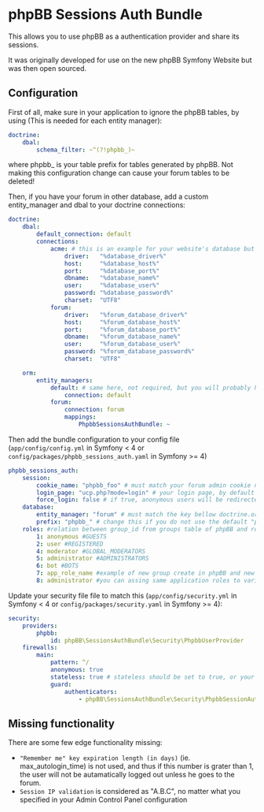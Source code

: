 # phpBB Sessions Auth Bundle

This allows you to use phpBB as a authentication provider and share its sessions.

It was originally developed for use on the new phpBB Symfony Website but was then open sourced.


## Configuration

First of all, make sure in your application to ignore the phpBB tables, by using (This is needed for each entity manager):

```yaml
doctrine:
    dbal:
        schema_filter: ~^(?!phpbb_)~
```
where phpbb_ is your table prefix for tables generated by phpBB. Not making this configuration change can cause your forum tables to be deleted!

Then, if you have your forum in other database, add a custom entity_manager and dbal to your doctrine connections:
```yaml
doctrine:
    dbal:
        default_connection: default
        connections:
            acme: # this is an example for your website's database but it's not required
                driver:   "%database_driver%"
                host:     "%database_host%"
                port:     "%database_port%"
                dbname:   "%database_name%"
                user:     "%database_user%"
                password: "%database_password%"
                charset:  "UTF8"
            forum:
                driver:   "%forum_database_driver%"
                host:     "%forum_database_host%"
                port:     "%forum_database_port%"
                dbname:   "%forum_database_name%"
                user:     "%forum_database_user%"
                password: "%forum_database_password%"
                charset:  "UTF8"

    orm:
        entity_managers:
            default: # same here, not required, but you will probably have this in your configuration
                connection: default
            forum:
                connection: forum
                mappings:
                    PhpbbSessionsAuthBundle: ~
```

Then add the bundle configuration to your config file (`app/config/config.yml` in Symfony < 4 or `config/packages/phpbb_sessions_auth.yaml` in Symfony >= 4)
```yaml
phpbb_sessions_auth:
    session:
        cookie_name: "phpbb_foo" # must match your forum admin cookie name configuration
        login_page: "ucp.php?mode=login" # your login page, by default phpbb login page but you can use a custom page
        force_login: false # if true, anonymous users will be redirected to the login page
    database:
        entity_manager: "forum" # must match the key bellow doctrine.orm.entity_managers
        prefix: "phpbb_" # change this if you do not use the default "phpbb_" prefix
    roles: #relation between group_id from groups table of phpBB and roles of your application
        1: anonymous #GUESTS
        2: user #REGISTERED
        4: moderator #GLOBAL_MODERATORS
        5: administrator #ADMINISTRATORS
        6: bot #BOTS
        7: app_role_name #example of new group create in phpBB and new role in your application
        8: administrator #you can assing same application roles to various phpBB groups
```

Update your security file file to match this  (`app/config/security.yml` in Symfony < 4 or `config/packages/security.yaml` in Symfony >= 4):
```yaml
security:
    providers:
        phpbb:
            id: phpBB\SessionsAuthBundle\Security\PhpbbUserProvider
    firewalls:
        main:
            pattern: ^/
            anonymous: true
            stateless: true # stateless should be set to true, or your symfony user may be stored in the session even if you logged out from the phpbb instance
            guard:
                authenticators:
                    - phpBB\SessionsAuthBundle\Security\PhpbbSessionAuthenticator
```

## Missing functionality

There are some few edge functionality missing:

  * `"Remember me" key expiration length (in days)` (ie. max_autologin_time) is not used, and thus if this number is grater than 1, the user will not be autamatically logged out unless he goes to the forum.
  * `Session IP validation` is considered as "A.B.C", no matter what you specified in your Admin Control Panel configuration
